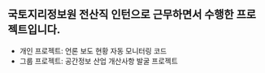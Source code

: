 ## 국토지리정보원 전산직 인턴으로 근무하면서 수행한 프로젝트입니다.
* 개인 프로젝트: 언론 보도 현황 자동 모니터링 코드
* 그룹 프로젝트: 공간정보 산업 개산사항 발굴 프로젝트
